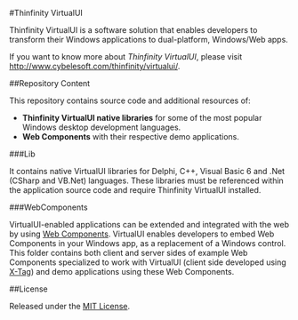 #Thinfinity VirtualUI

Thinfinity VirtualUI is a software solution that enables developers to transform their Windows applications to dual-platform, Windows/Web apps.

If you want to know more about *Thinfinity VirtualUI*, please visit http://www.cybelesoft.com/thinfinity/virtualui/.

##Repository Content

This repository contains source code and additional resources of:

- **Thinfinity VirtualUI native libraries** for some of the most popular Windows desktop development languages.
- **Web Components** with their respective demo applications.

###Lib

It contains native VirtualUI libraries for Delphi, C++, Visual Basic 6 and .Net (CSharp and VB.Net) languages.
These libraries must be referenced within the application source code and require Thinfinity VirtualUI installed.

###WebComponents

VirtualUI-enabled applications can be extended and integrated with the web by using [Web Components](http://webcomponents.org/). VirtualUI enables developers to embed Web Components in your Windows app, as a replacement of a Windows control.
This folder contains both client and server sides of example Web Components specialized to work with VirtualUI (client side developed using [X-Tag](http://x-tag.github.io/)) and demo applications using these Web Components.

##License

Released under the [MIT License](http://www.opensource.org/licenses/MIT).
